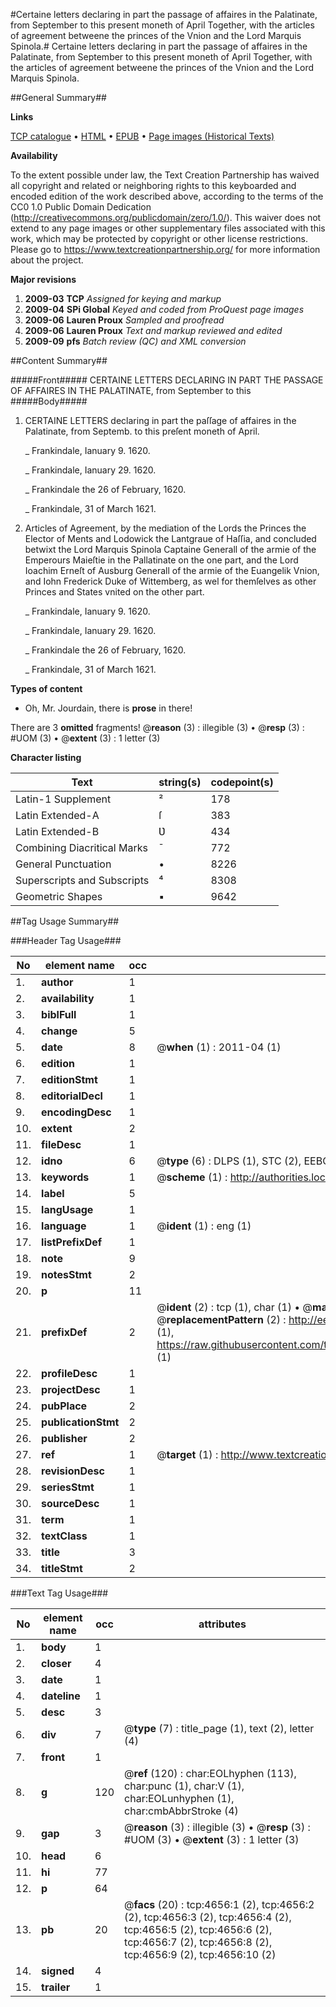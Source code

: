 #Certaine letters declaring in part the passage of affaires in the Palatinate, from September to this present moneth of April Together, with the articles of agreement betweene the princes of the Vnion and the Lord Marquis Spinola.#
Certaine letters declaring in part the passage of affaires in the Palatinate, from September to this present moneth of April Together, with the articles of agreement betweene the princes of the Vnion and the Lord Marquis Spinola.

##General Summary##

**Links**

[TCP catalogue](http://www.ota.ox.ac.uk/tcp/)  • 
[HTML](http://tei.it.ox.ac.uk/tcp/Texts-HTML/free/A68/A68022.html)  • 
[EPUB](http://tei.it.ox.ac.uk/tcp/Texts-EPUB/free/A68/A68022.epub) • 
[Page images (Historical Texts)](https://historicaltexts.jisc.ac.uk/eebo-99840181e)

**Availability**

To the extent possible under law, the Text Creation Partnership has waived all copyright and related or neighboring rights to this keyboarded and encoded edition of the work described above, according to the terms of the CC0 1.0 Public Domain Dedication (http://creativecommons.org/publicdomain/zero/1.0/). This waiver does not extend to any page images or other supplementary files associated with this work, which may be protected by copyright or other license restrictions. Please go to https://www.textcreationpartnership.org/ for more information about the project.

**Major revisions**

1. __2009-03__ __TCP__ *Assigned for keying and markup*
1. __2009-04__ __SPi Global__ *Keyed and coded from ProQuest page images*
1. __2009-06__ __Lauren Proux__ *Sampled and proofread*
1. __2009-06__ __Lauren Proux__ *Text and markup reviewed and edited*
1. __2009-09__ __pfs__ *Batch review (QC) and XML conversion*

##Content Summary##

#####Front#####
CERTAINE LETTERS DECLARING IN PART THE PASSAGE OF AFFAIRES IN THE PALATINATE, from September to this
#####Body#####

1. CERTAINE LETTERS declaring in part the paſſage of affaires in the Palatinate, from Septemb. to this preſent moneth of April.

    _ Frankindale, Ianuary 9. 1620.

    _ Frankindale, Ianuary 29. 1620.

    _ Frankindale the 26 of February, 1620.

    _ Frankindale, 31 of March 1621.

1. Articles of Agreement, by the mediation of the Lords the Princes the Elector of Ments and Lodowick the Lantgraue of Haſſia, and concluded betwixt the Lord Marquis Spinola Captaine Generall of the armie of the Emperours Maieſtie in the Pallatinate on the one part, and the Lord Ioachim Erneſt of Ausburg Generall of the armie of the Euangelik Vnion, and Iohn Frederick Duke of Wittemberg, as wel for themſelves as other Princes and States vnited on the other part.

    _ Frankindale, Ianuary 9. 1620.

    _ Frankindale, Ianuary 29. 1620.

    _ Frankindale the 26 of February, 1620.

    _ Frankindale, 31 of March 1621.

**Types of content**

  * Oh, Mr. Jourdain, there is **prose** in there!

There are 3 **omitted** fragments! 
 @__reason__ (3) : illegible (3)  •  @__resp__ (3) : #UOM (3)  •  @__extent__ (3) : 1 letter (3)

**Character listing**


|Text|string(s)|codepoint(s)|
|---|---|---|
|Latin-1 Supplement|²|178|
|Latin Extended-A|ſ|383|
|Latin Extended-B|Ʋ|434|
|Combining             Diacritical Marks|̄|772|
|General Punctuation|•|8226|
|Superscripts             and Subscripts|⁴|8308|
|Geometric Shapes|▪|9642|

##Tag Usage Summary##

###Header Tag Usage###

|No|element name|occ|attributes|
|---|---|---|---|
|1.|__author__|1||
|2.|__availability__|1||
|3.|__biblFull__|1||
|4.|__change__|5||
|5.|__date__|8| @__when__ (1) : 2011-04 (1)|
|6.|__edition__|1||
|7.|__editionStmt__|1||
|8.|__editorialDecl__|1||
|9.|__encodingDesc__|1||
|10.|__extent__|2||
|11.|__fileDesc__|1||
|12.|__idno__|6| @__type__ (6) : DLPS (1), STC (2), EEBO-CITATION (1), PROQUEST (1), VID (1)|
|13.|__keywords__|1| @__scheme__ (1) : http://authorities.loc.gov/ (1)|
|14.|__label__|5||
|15.|__langUsage__|1||
|16.|__language__|1| @__ident__ (1) : eng (1)|
|17.|__listPrefixDef__|1||
|18.|__note__|9||
|19.|__notesStmt__|2||
|20.|__p__|11||
|21.|__prefixDef__|2| @__ident__ (2) : tcp (1), char (1)  •  @__matchPattern__ (2) : ([0-9\-]+):([0-9IVX]+) (1), (.+) (1)  •  @__replacementPattern__ (2) : http://eebo.chadwyck.com/downloadtiff?vid=$1&page=$2 (1), https://raw.githubusercontent.com/textcreationpartnership/Texts/master/tcpchars.xml#$1 (1)|
|22.|__profileDesc__|1||
|23.|__projectDesc__|1||
|24.|__pubPlace__|2||
|25.|__publicationStmt__|2||
|26.|__publisher__|2||
|27.|__ref__|1| @__target__ (1) : http://www.textcreationpartnership.org/docs/. (1)|
|28.|__revisionDesc__|1||
|29.|__seriesStmt__|1||
|30.|__sourceDesc__|1||
|31.|__term__|1||
|32.|__textClass__|1||
|33.|__title__|3||
|34.|__titleStmt__|2||


###Text Tag Usage###

|No|element name|occ|attributes|
|---|---|---|---|
|1.|__body__|1||
|2.|__closer__|4||
|3.|__date__|1||
|4.|__dateline__|1||
|5.|__desc__|3||
|6.|__div__|7| @__type__ (7) : title_page (1), text (2), letter (4)|
|7.|__front__|1||
|8.|__g__|120| @__ref__ (120) : char:EOLhyphen (113), char:punc (1), char:V (1), char:EOLunhyphen (1), char:cmbAbbrStroke (4)|
|9.|__gap__|3| @__reason__ (3) : illegible (3)  •  @__resp__ (3) : #UOM (3)  •  @__extent__ (3) : 1 letter (3)|
|10.|__head__|6||
|11.|__hi__|77||
|12.|__p__|64||
|13.|__pb__|20| @__facs__ (20) : tcp:4656:1 (2), tcp:4656:2 (2), tcp:4656:3 (2), tcp:4656:4 (2), tcp:4656:5 (2), tcp:4656:6 (2), tcp:4656:7 (2), tcp:4656:8 (2), tcp:4656:9 (2), tcp:4656:10 (2)|
|14.|__signed__|4||
|15.|__trailer__|1||

